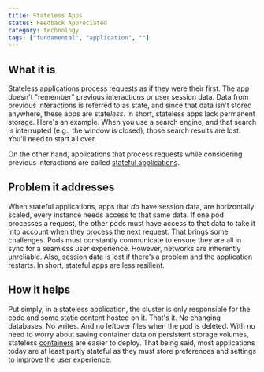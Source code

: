 ```yaml
---
title: Stateless Apps
status: Feedback Appreciated
category: technology
tags: ["fundamental", "application", ""]
---
```


## What it is

Stateless applications process requests as if they were their first. 
The app doesn't "remember" previous interactions or user session data. 
Data from previous interactions is referred to as state, and since that data isn't stored anywhere, these apps are state*less*. 
In short, stateless apps lack permanent storage. 
Here's an example. 
When you use a search engine, and that search is interrupted (e.g., the window is closed), those search results are lost. 
You'll need to start all over.

On the other hand, applications that process requests while considering previous interactions are called [stateful applications](/stateful-apps/). 

## Problem it addresses

When stateful applications, apps that *do* have session data, are horizontally scaled, every instance needs access to that same data.
If one pod processes a request, the other pods must have access to that data to take it into account when they process the next request. 
That brings some challenges. 
Pods must constantly communicate to ensure they are all in sync for a seamless user experience. 
However, networks are inherently unreliable. Also, session data is lost if there’s a problem and the application restarts. 
In short, stateful apps are less resilient. 

## How it helps

Put simply, in a stateless application, the cluster is only responsible for the code and some static content hosted on it. 
That's it. No changing databases. No writes. 
And no leftover files when the pod is deleted. 
With no need to worry about saving container data on persistent storage volumes, stateless [containers](/container/) are easier to deploy.
That being said, most applications today are at least partly stateful as they must store preferences and settings to improve the user experience.
